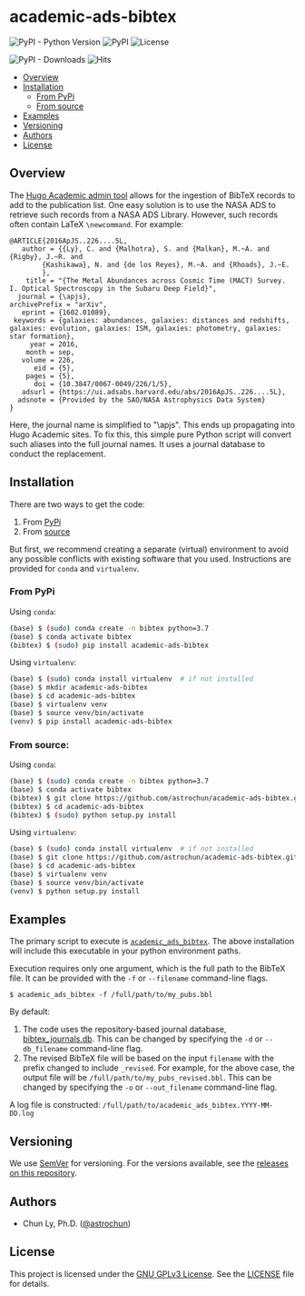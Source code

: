 # academic-ads-bibtex

![PyPI - Python Version](https://img.shields.io/pypi/pyversions/academic-ads-bibtex)
![PyPI](https://img.shields.io/pypi/v/academic-ads-bibtex?color=blue)
![License](https://img.shields.io/github/license/astrochun/academic-ads-bibtex?color=blue)

![PyPI - Downloads](https://img.shields.io/pypi/dm/academic-ads-bibtex?color=light%20green&label=PyPI-download&style=flat-square)
![Hits](https://hitcounter.pythonanywhere.com/count/tag.svg?url=https%3A%2F%2Fgithub.com%2Fastrochun%2Facademic-ads-bibtex)

- [Overview](#overview)
- [Installation](#installation)
    - [From PyPi](#from-pypi)
    - [From source](#from-source)
- [Examples](#examples)
- [Versioning](#versioning)
- [Authors](#authors)
- [License](#license)

## Overview

The [Hugo Academic admin tool](https://github.com/wowchemy/hugo-academic-cli)
allows for the ingestion of BibTeX records to add to the publication list.
One easy solution is to use the NASA ADS to retrieve such records from a
NASA ADS Library. However, such records often contain LaTeX `\newcommand`.
For example:

```
@ARTICLE{2016ApJS..226....5L,
   author = {{Ly}, C. and {Malhotra}, S. and {Malkan}, M.~A. and {Rigby}, J.~R. and 
        {Kashikawa}, N. and {de los Reyes}, M.~A. and {Rhoads}, J.~E.
        },
    title = "{The Metal Abundances across Cosmic Time (MACT) Survey. I. Optical Spectroscopy in the Subaru Deep Field}",
  journal = {\apjs},
archivePrefix = "arXiv",
   eprint = {1602.01089},
 keywords = {galaxies: abundances, galaxies: distances and redshifts, galaxies: evolution, galaxies: ISM, galaxies: photometry, galaxies: star formation},
     year = 2016,
    month = sep,
   volume = 226,
      eid = {5},
    pages = {5},
      doi = {10.3847/0067-0049/226/1/5},
   adsurl = {https://ui.adsabs.harvard.edu/abs/2016ApJS..226....5L},
  adsnote = {Provided by the SAO/NASA Astrophysics Data System}
}
```

Here, the journal name is simplified to "\apjs". This ends up propagating into
Hugo Academic sites. To fix this, this simple pure Python script will convert
such aliases into the full journal names. It uses a journal database to
conduct the replacement.


## Installation

There are two ways to get the code:
1. From [PyPi](https://pypi.org/project/academic-ads-bibtex/)
2. From [source](https://github.com/astrochun/academic-ads-bibtex)

But first, we recommend creating a separate (virtual) environment to avoid any
possible conflicts with existing software that you used. Instructions are
provided for `conda` and `virtualenv`.

### From PyPi

Using `conda`:

```bash
(base) $ (sudo) conda create -n bibtex python=3.7
(base) $ conda activate bibtex
(bibtex) $ (sudo) pip install academic-ads-bibtex
```

Using `virtualenv`:

```bash
(base) $ (sudo) conda install virtualenv  # if not installed
(base) $ mkdir academic-ads-bibtex
(base) $ cd academic-ads-bibtex
(base) $ virtualenv venv
(base) $ source venv/bin/activate
(venv) $ pip install academic-ads-bibtex
```

### From source:

Using `conda`:

```bash
(base) $ (sudo) conda create -n bibtex python=3.7
(base) $ conda activate bibtex
(bibtex) $ git clone https://github.com/astrochun/academic-ads-bibtex.git
(bibtex) $ cd academic-ads-bibtex
(bibtex) $ (sudo) python setup.py install
```

Using `virtualenv`:

```bash
(base) $ (sudo) conda install virtualenv  # if not installed
(base) $ git clone https://github.com/astrochun/academic-ads-bibtex.git
(base) $ cd academic-ads-bibtex
(base) $ virtualenv venv
(base) $ source venv/bin/activate
(venv) $ python setup.py install
```

## Examples

The primary script to execute is [`academic_ads_bibtex`](bin/academic_ads_bibtex).
The above installation will include this executable in your python
environment paths.

Execution requires only one argument, which is the full path to the BibTeX
file. It can be provided with the `-f` or `--filename` command-line flags.

```
$ academic_ads_bibtex -f /full/path/to/my_pubs.bbl
```

By default:

1. The code uses the repository-based journal database,
   [bibtex_journals.db](academic_ads_bibtex/database/bibtex_journals.db).
   This can be changed by specifying the `-d` or `--db_filename` command-line
   flag.
2. The revised BibTeX file will be based on the input `filename` with the
   prefix changed to include `_revised`. For example, for the above case,
   the output file will be `/full/path/to/my_pubs_revised.bbl`. This can be
   changed by specifying the `-o` or `--out_filename` command-line flag.

A log file is constructed: `/full/path/to/academic_ads_bibtex.YYYY-MM-DD.log`


## Versioning

We use [SemVer](http://semver.org/) for versioning. For the versions available,
see the [releases on this repository](https://github.com/astrochun/academic-ads-bibtex/releases).


## Authors

* Chun Ly, Ph.D. ([@astrochun](http://www.github.com/astrochun))


## License

This project is licensed under the [GNU GPLv3 License](https://www.gnu.org/licenses/gpl-3.0.en.html).
See the [LICENSE](LICENSE) file for details.
